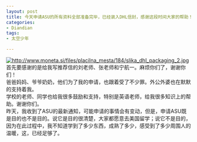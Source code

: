 ```yaml
---
layout: post
title: 今天申请ASU的所有资料全部准备完毕，已经装入DHL信封，感谢这段时间大家的帮助！
categories:
- Diandian
tags:
- 太空少年

---
```

<a href="http://www.moneta.si/files/placilna_mesta/184/slika_dhl_packaging_2.jpg" target="_blank"><img alt="http://www.moneta.si/files/placilna_mesta/184/slika_dhl_packaging_2.jpg" src="http://m1.img.srcdd.com/farm3/d/2012/0306/12/DOWNLOADFAILAAAAAAAAAAAAAAAAAAAA_B500_900_200_80.PNG" /></a>首先要感谢的是给我写推荐信的刘老师、张老师和宁航一。麻烦你们了，谢谢你们！
<br />爸爸妈妈、爷爷奶奶，他们为了我的申请，也跟着受了不少罪。外公外婆也在默默的支持着我。
<br />学校的老师、同学也给我很多鼓励和支持，特别是英语老师，给我很多知识上的帮助。谢谢你们。
<br />昨天，我收到了ASU的最新通知，可能申请的事情会有变动，但是，申请ASU既是目的也不是目的。说它是目的很清楚，大家都愿意去美国留学；说它不是目的，因为在此过程中，我不知道学到了多少东西，成熟了多少，感受到了多少周围人的温暖，这，已经足够了。